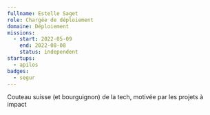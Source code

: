 ```yaml
---
fullname: Estelle Saget
role: Chargée de déploiement
domaine: Déploiement
missions:
  - start: 2022-05-09
    end: 2022-08-08
    status: independent
startups:
  - apilos
badges:
  - segur
---
```


Couteau suisse (et bourguignon) de la tech, motivée par les projets à impact
